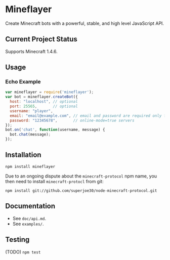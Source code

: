 # Mineflayer

Create Minecraft bots with a powerful, stable, and high level JavaScript API.

## Current Project Status

Supports Minecraft 1.4.6.

## Usage

### Echo Example
```js
var mineflayer = require('mineflayer');
var bot = mineflayer.createBot({
  host: "localhost", // optional
  port: 25565,       // optional
  username: "player",
  email: "email@example.com", // email and password are required only for
  password: "12345678",       // online-mode=true servers
});
bot.on('chat', function(username, message) {
  bot.chat(message);
});
```

## Installation

`npm install mineflayer`

Due to an ongoing dispute about the `minecraft-protocol` npm name, you then
need to install `minecraft-protocl` from git:

`npm install git://github.com/superjoe30/node-minecraft-protocol.git`

## Documentation

 * See `doc/api.md`.
 * See `examples/`.

## Testing

(TODO) `npm test`
